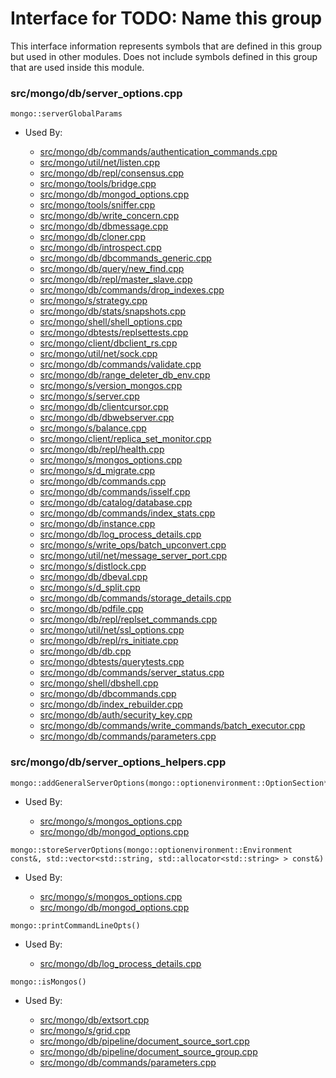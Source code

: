 
# Interface for TODO: Name this group
This interface information represents symbols that are defined in this group but used in other modules.  Does not include symbols defined in this group that are used inside this module.

### src/mongo/db/server\_options.cpp

<div></div>

    mongo::serverGlobalParams

- Used By:

    - [src/mongo/db/commands/authentication\_commands.cpp](../../../../security/authentication)
    - [src/mongo/util/net/listen.cpp](../../../../network/network\_core)
    - [src/mongo/db/repl/consensus.cpp](../../../../replication/replication)
    - [src/mongo/tools/bridge.cpp](../../../../tools/tools)
    - [src/mongo/db/mongod\_options.cpp](../../../../process\_management/mongos\_and\_mongod\_mains)
    - [src/mongo/tools/sniffer.cpp](../../../../tools/tools)
    - [src/mongo/db/write\_concern.cpp](../../../../replication/replication)
    - [src/mongo/db/dbmessage.cpp](../../../../network/network\_core)
    - [src/mongo/db/cloner.cpp](../../../../storage/storage\_layer\_structure)
    - [src/mongo/db/introspect.cpp](../../../../queries/client\_and\_operation\_tracking)
    - [src/mongo/db/dbcommands\_generic.cpp](../../../../queries/database\_commands)
    - [src/mongo/db/query/new\_find.cpp](../../../../queries/core\_query\_system)
    - [src/mongo/db/repl/master\_slave.cpp](../../../../replication/replication)
    - [src/mongo/db/commands/drop\_indexes.cpp](../../../../queries/database\_commands)
    - [src/mongo/s/strategy.cpp](../../../../network/network\_core)
    - [src/mongo/db/stats/snapshots.cpp](../../../../utilities/utilities)
    - [src/mongo/shell/shell\_options.cpp](../../../../mongo\_shell/mongo\_shell)
    - [src/mongo/dbtests/replsettests.cpp](../../../../tests/unit\_tests)
    - [src/mongo/client/dbclient\_rs.cpp](../../../../network/cpp\_client\_driver)
    - [src/mongo/util/net/sock.cpp](../../../../network/network\_core)
    - [src/mongo/db/commands/validate.cpp](../../../../queries/database\_commands)
    - [src/mongo/db/range\_deleter\_db\_env.cpp](../../../../sharding/sharding\_uncategorized)
    - [src/mongo/s/version\_mongos.cpp](../../../../sharding/sharding\_uncategorized)
    - [src/mongo/s/server.cpp](../../../../process\_management/mongos\_and\_mongod\_mains)
    - [src/mongo/db/clientcursor.cpp](../../../../queries/client\_and\_operation\_tracking)
    - [src/mongo/db/dbwebserver.cpp](../../../../network/web\_server)
    - [src/mongo/s/balance.cpp](../../../../sharding/balancer)
    - [src/mongo/client/replica\_set\_monitor.cpp](../../../../network/cpp\_client\_driver)
    - [src/mongo/db/repl/health.cpp](../../../../replication/replication)
    - [src/mongo/s/mongos\_options.cpp](../../../../process\_management/mongos\_and\_mongod\_mains)
    - [src/mongo/s/d\_migrate.cpp](../../../../sharding/mongod\_commands)
    - [src/mongo/db/commands.cpp](../../../../queries/database\_commands)
    - [src/mongo/db/commands/isself.cpp](../../../../queries/database\_commands)
    - [src/mongo/db/catalog/database.cpp](../../../../storage/storage\_layer\_structure)
    - [src/mongo/db/commands/index\_stats.cpp](../../../../queries/database\_commands)
    - [src/mongo/db/instance.cpp](../../../../storage/storage\_layer\_structure)
    - [src/mongo/db/log\_process\_details.cpp](../../../../process\_management/logging\_system)
    - [src/mongo/s/write\_ops/batch\_upconvert.cpp](../../../../network/write\_commands)
    - [src/mongo/util/net/message\_server\_port.cpp](../../../../network/network\_core)
    - [src/mongo/s/distlock.cpp](../../../../sharding/sharding\_uncategorized)
    - [src/mongo/db/dbeval.cpp](../../../../queries/database\_commands)
    - [src/mongo/s/d\_split.cpp](../../../../sharding/mongod\_commands)
    - [src/mongo/db/commands/storage\_details.cpp](../../../../queries/database\_commands)
    - [src/mongo/db/pdfile.cpp](../../../../storage/storage\_layer\_structure)
    - [src/mongo/db/repl/replset\_commands.cpp](../../../../replication/replication)
    - [src/mongo/util/net/ssl\_options.cpp](../../../../network/ssl)
    - [src/mongo/db/repl/rs\_initiate.cpp](../../../../replication/replication)
    - [src/mongo/db/db.cpp](../../../../process\_management/mongos\_and\_mongod\_mains)
    - [src/mongo/dbtests/querytests.cpp](../../../../tests/unit\_tests)
    - [src/mongo/db/commands/server\_status.cpp](../../../../queries/database\_commands)
    - [src/mongo/shell/dbshell.cpp](../../../../mongo\_shell/mongo\_shell)
    - [src/mongo/db/dbcommands.cpp](../../../../queries/database\_commands)
    - [src/mongo/db/index\_rebuilder.cpp](../../../../queries/indexing)
    - [src/mongo/db/auth/security\_key.cpp](../../../../security/authentication)
    - [src/mongo/db/commands/write\_commands/batch\_executor.cpp](../../../../network/write\_commands)
    - [src/mongo/db/commands/parameters.cpp](../../../../queries/database\_commands)

### src/mongo/db/server\_options\_helpers.cpp

<div></div>

    mongo::addGeneralServerOptions(mongo::optionenvironment::OptionSection*)

- Used By:

    - [src/mongo/s/mongos\_options.cpp](../../../../process\_management/mongos\_and\_mongod\_mains)
    - [src/mongo/db/mongod\_options.cpp](../../../../process\_management/mongos\_and\_mongod\_mains)

<div></div>

    mongo::storeServerOptions(mongo::optionenvironment::Environment const&, std::vector<std::string, std::allocator<std::string> > const&)

- Used By:

    - [src/mongo/s/mongos\_options.cpp](../../../../process\_management/mongos\_and\_mongod\_mains)
    - [src/mongo/db/mongod\_options.cpp](../../../../process\_management/mongos\_and\_mongod\_mains)

<div></div>

    mongo::printCommandLineOpts()

- Used By:

    - [src/mongo/db/log\_process\_details.cpp](../../../../process\_management/logging\_system)

<div></div>

    mongo::isMongos()

- Used By:

    - [src/mongo/db/extsort.cpp](../../../../queries/aggregation\_framework)
    - [src/mongo/s/grid.cpp](../../../../sharding/sharding\_uncategorized)
    - [src/mongo/db/pipeline/document\_source\_sort.cpp](../../../../queries/aggregation\_framework)
    - [src/mongo/db/pipeline/document\_source\_group.cpp](../../../../queries/aggregation\_framework)
    - [src/mongo/db/commands/parameters.cpp](../../../../queries/database\_commands)
